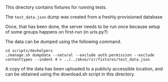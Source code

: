 This directory contains fixtures for running tests.

The `test_data.json` dump was created from a freshly provisioned database

Once, that has been done, the server needs to be run once because setup of some
groups happens on first-run (in urls.py?)

The data can be dumped using the following command.

    cd scripts/devhelpers
    ./manage.sh dumpdata --natural --exclude auth.permission --exclude contenttypes --indent 4 > ../../akvo/rsr/fixtures/test_data.json

A copy of the data has been uploaded to a publicly accessible location, and can
be obtained using the download.sh script in this directory.
